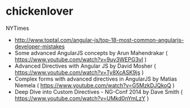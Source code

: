 # chickenlover
NYTimes
* http://www.toptal.com/angular-js/top-18-most-common-angularjs-developer-mistakes
* Some advanced AngularJS concepts by Arun Mahendrakar ( https://www.youtube.com/watch?v=9uy3WEPG3vI )
* Advanced Directives with Angular JS by David Mosher ( https://www.youtube.com/watch?v=Ty8XcASK9js )
* Complex forms with advanced directives in AngularJS by Matias Niemela ( https://www.youtube.com/watch?v=G5MzkDJQkoQ )
* Deep Dive into Custom Directives - NG-Conf 2014 by Dave Smith ( https://www.youtube.com/watch?v=UMkd0nYmLzY )
